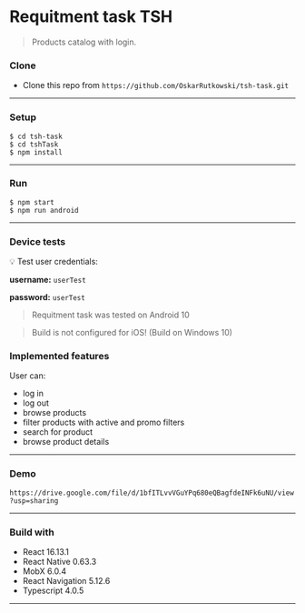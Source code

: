 # Requitment task TSH

> Products catalog with login.

### Clone

- Clone this repo from `https://github.com/OskarRutkowski/tsh-task.git`

---

### Setup

```shell
$ cd tsh-task
$ cd tshTask
$ npm install
```

---

### Run

```shell
$ npm start
$ npm run android
```

---

### Device tests

:bulb: Test user credentials:

**username:** `userTest`

**password:** `userTest`

> Requitment task was tested on Android 10

> Build is not configured for iOS! (Build on Windows 10)

### Implemented features

User can:
- log in
- log out
- browse products
- filter products with active and promo filters
- search for product
- browse product details

---

### Demo

`https://drive.google.com/file/d/1bfITLvvVGuYPq680eQBagfdeINFk6uNU/view?usp=sharing`

---

### Build with

- React 16.13.1
- React Native 0.63.3
- MobX 6.0.4
- React Navigation 5.12.6
- Typescript 4.0.5

---

